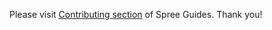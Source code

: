 Please visit [Contributing section](https://docs.spreecommerce.org/developer/contributing) of Spree Guides. Thank you!
